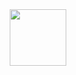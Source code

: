 <div align="center">
  <img src="https://github.com/Mandy-cyber/Mandy-cyber/assets/67931161/12e71441-6bf8-473d-8e8a-295d09dc1f9f" height="100px"/>
</div>
